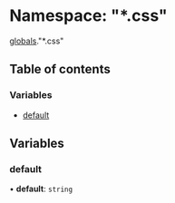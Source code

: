 # Namespace: "*.css"

[globals](globals.md)."*.css"

## Table of contents

### Variables

- [default](globals.___css_.md#default)

## Variables

### default

• **default**: `string`
